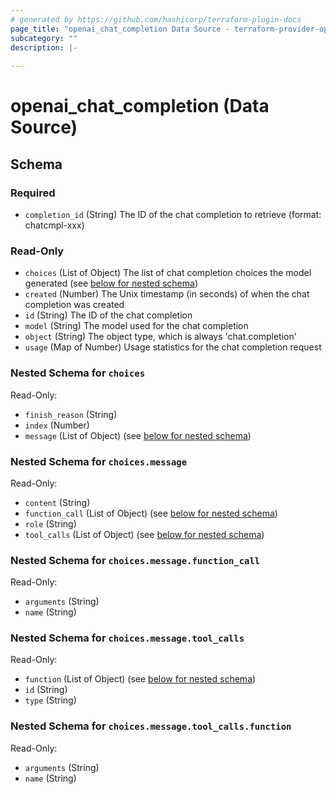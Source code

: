 ```yaml
---
# generated by https://github.com/hashicorp/terraform-plugin-docs
page_title: "openai_chat_completion Data Source - terraform-provider-openai"
subcategory: ""
description: |-
  
---
```


# openai_chat_completion (Data Source)





<!-- schema generated by tfplugindocs -->
## Schema

### Required

- `completion_id` (String) The ID of the chat completion to retrieve (format: chatcmpl-xxx)

### Read-Only

- `choices` (List of Object) The list of chat completion choices the model generated (see [below for nested schema](#nestedatt--choices))
- `created` (Number) The Unix timestamp (in seconds) of when the chat completion was created
- `id` (String) The ID of the chat completion
- `model` (String) The model used for the chat completion
- `object` (String) The object type, which is always 'chat.completion'
- `usage` (Map of Number) Usage statistics for the chat completion request

<a id="nestedatt--choices"></a>
### Nested Schema for `choices`

Read-Only:

- `finish_reason` (String)
- `index` (Number)
- `message` (List of Object) (see [below for nested schema](#nestedobjatt--choices--message))

<a id="nestedobjatt--choices--message"></a>
### Nested Schema for `choices.message`

Read-Only:

- `content` (String)
- `function_call` (List of Object) (see [below for nested schema](#nestedobjatt--choices--message--function_call))
- `role` (String)
- `tool_calls` (List of Object) (see [below for nested schema](#nestedobjatt--choices--message--tool_calls))

<a id="nestedobjatt--choices--message--function_call"></a>
### Nested Schema for `choices.message.function_call`

Read-Only:

- `arguments` (String)
- `name` (String)


<a id="nestedobjatt--choices--message--tool_calls"></a>
### Nested Schema for `choices.message.tool_calls`

Read-Only:

- `function` (List of Object) (see [below for nested schema](#nestedobjatt--choices--message--tool_calls--function))
- `id` (String)
- `type` (String)

<a id="nestedobjatt--choices--message--tool_calls--function"></a>
### Nested Schema for `choices.message.tool_calls.function`

Read-Only:

- `arguments` (String)
- `name` (String)
